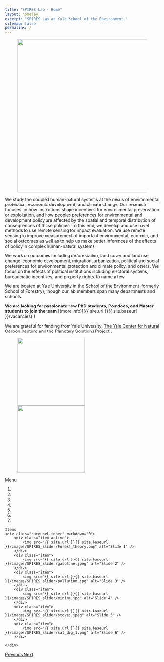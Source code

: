```yaml
---
title: "SPIRES Lab - Home"
layout: homelay
excerpt: "SPIRES Lab at Yale School of the Environment."
sitemap: false
permalink: /
---
```

<figure class="fourth text-center">
  <img src="{{ site.url }}{{ site.baseurl }}/images/logopic/SPIRES_logo.png" style="width: 500px">
<!--   <img src="{{ site.url }}{{ site.baseurl }}/images/logopic/Logo_ERC.jpg" style="width: 110px"> -->
</figure>

We study the coupled human-natural systems at the nexus of environmental protection, economic development, and climate change. Our research focuses on how institutions shape incentives for environmental preservation or exploitation, and how peoples preferences for environmental and development policy are affected by the spatial and temporal distribution of consequences of those policies. To this end, we develop and use novel methods to use remote sensing for impact evaluation. We use remote sensing to improve measurement of important environmental, econmic, and social outcomes as well as to help us make better inferences of the effects of policy in complex human-natural systems.

We work on outcomes including deforestation, land cover and land use change, economic development, migration, urbanization, political and social preferences for environmental protection and climate policy, and others. We focus on the effects of political institutions including electoral systems, bureaucratic incentives, and property rights, to name a few. 

We are located at Yale University in the School of the Environment (formerly School of Forestry), though our lab members span many departments and schools.  

 **We are  looking for passionate new PhD students, Postdocs, and Master students to join the team** [(more info)]({{ site.url }}{{ site.baseurl }}/vacancies) **!**


We are grateful for funding from Yale University, [The Yale Center for Natural Carbon Capture](https://naturalcarboncapture.yale.edu/) and the [Planetary Solutions Project](https://planetarysolutions.yale.edu/) .

<figure class="fourth">
  <img src="{{ site.url }}{{ site.baseurl }}/images/logopic/YSE_logo.png" style="width: 220px">
  <img src="{{ site.url }}{{ site.baseurl }}/images/logopic/yale.png" style="width: 220px">
<!--   <img src="{{ site.url }}{{ site.baseurl }}/images/logopic/Logo_ERC.jpg" style="width: 110px"> -->
</figure>


<div markdown="0" id="carousel" class="carousel slide" data-ride="carousel" data-interval="4000" data-pause="hover" >
    Menu
    <ol class="carousel-indicators">
        <li data-target="#carousel" data-slide-to="0" class="active"></li>
        <li data-target="#carousel" data-slide-to="1"></li>
        <li data-target="#carousel" data-slide-to="2"></li>
        <li data-target="#carousel" data-slide-to="3"></li>
        <li data-target="#carousel" data-slide-to="4"></li>
        <li data-target="#carousel" data-slide-to="5"></li>
        <li data-target="#carousel" data-slide-to="6"></li>
    </ol>

    Items
    <div class="carousel-inner" markdown="0">
        <div class="item active">
            <img src="{{ site.url }}{{ site.baseurl }}/images/SPIRES_slider/Forest_theory.png" alt="Slide 1" />
        </div>
        <div class="item">
            <img src="{{ site.url }}{{ site.baseurl }}/images/SPIRES_slider/gasoline.jpeg" alt="Slide 2" />
        </div>
        <div class="item">
            <img src="{{ site.url }}{{ site.baseurl }}/images/SPIRES_slider/pollution.jpg" alt="Slide 3" />
        </div>
        <div class="item">
            <img src="{{ site.url }}{{ site.baseurl }}/images/SPIRES_slider/mining.jpg" alt="Slide 4" />
        </div>
        <div class="item">
            <img src="{{ site.url }}{{ site.baseurl }}/images/SPIRES_slider/stoves.jpeg" alt="Slide 5" />
        </div>       
        <div class="item">
            <img src="{{ site.url }}{{ site.baseurl }}/images/SPIRES_slider/sat_dog_1.png" alt="Slide 6" />
        </div>    

    </div>
  <a class="left carousel-control" href="#carousel" role="button" data-slide="prev">
    <span class="glyphicon glyphicon-chevron-left" aria-hidden="true"></span>
    <span class="sr-only">Previous</span>
  </a>
  <a class="right carousel-control" href="#carousel" role="button" data-slide="next">
    <span class="glyphicon glyphicon-chevron-right" aria-hidden="true"></span>
    <span class="sr-only">Next</span>
  </a>
</div>



<!-- <figure class="fourth">
  <img src="{{ site.url }}{{ site.baseurl }}/images/logopic/Logo_Leiden.jpg" style="width: 210px">
  <img src="{{ site.url }}{{ site.baseurl }}/images/logopic/Logo_Nanofront.jpg" style="width: 110px">
  <img src="{{ site.url }}{{ site.baseurl }}/images/logopic/Logo_NWO.jpg" style="width: 120px">
  <img src="{{ site.url }}{{ site.baseurl }}/images/logopic/Logo_ERC.jpg" style="width: 110px">
</figure> -->
